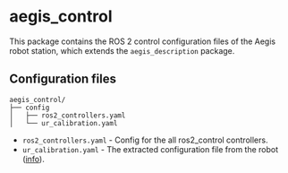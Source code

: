 # aegis_control

This package contains the ROS 2 control configuration files of the Aegis robot station, which extends the `aegis_description` package.

## Configuration files

```
aegis_control/
├── config
│   ├── ros2_controllers.yaml
│   └── ur_calibration.yaml
```

* `ros2_controllers.yaml` - Config for the all ros2_control controllers.
* `ur_calibration.yaml` - The extracted configuration file from the robot ([info](https://docs.universal-robots.com/Universal_Robots_ROS_Documentation/doc/ur_robot_driver/ur_calibration/doc/usage.html)).
